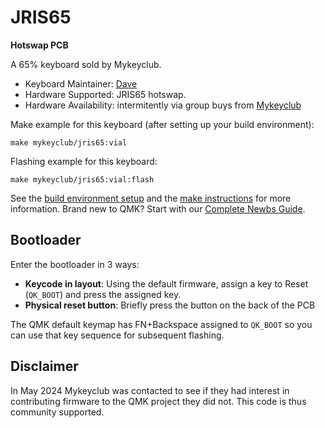 # JRIS65

**Hotswap PCB**

A 65% keyboard sold by Mykeyclub.

* Keyboard Maintainer: [Dave](https://github.com/unixb0y)
* Hardware Supported: JRIS65 hotswap.
* Hardware Availability: intermitently via group buys from [Mykeyclub](https://www.mykeyclub.com/)

Make example for this keyboard (after setting up your build environment):

    make mykeyclub/jris65:vial

Flashing example for this keyboard:

    make mykeyclub/jris65:vial:flash

See the [build environment setup](https://docs.qmk.fm/#/getting_started_build_tools) and the [make instructions](https://docs.qmk.fm/#/getting_started_make_guide) for more information. Brand new to QMK? Start with our [Complete Newbs Guide](https://docs.qmk.fm/#/newbs).

## Bootloader

Enter the bootloader in 3 ways:

* **Keycode in layout**: Using the default firmware, assign a key to Reset (`QK_BOOT`) and press the assigned key.
* **Physical reset button**: Briefly press the button on the back of the PCB

The QMK default keymap has FN+Backspace assigned to `QK_BOOT` so you can use that key sequence for subsequent flashing.

## Disclaimer

In May 2024 Mykeyclub was contacted to see if they had interest in contributing firmware to the QMK project they did not. This code is thus community supported.
